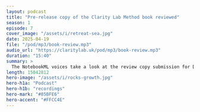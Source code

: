 ```yaml
---
layout: podcast
title: "Pre-release copy of the Clarity Lab Method book reviewed"
season: 1
episode: 7
cover_image: "/assets/i/retreat-sea.jpg"
date: 2025-04-19
file: "/pod/mp3/book-review.mp3"
audio_url: "https://claritylab.uk/pod/mp3/book-review.mp3"
duration: "15:40"
summary: >
  The NotebookML voices take a look at the review copy submission for Dug's book introducing the clarity lab method. The book should be on the shelves soon (crossing fingers and toes)
length: 15042812
hero-image: "/assets/i/rocks-growth.jpg"
hero-h1a: "Podcast"
hero-h1b: "recordings"
hero-mark: "#85BFE6"
hero-accent: "#FFCC4E"
---
```


<!-- ffmpeg -i input.wav -ac 2 -b:a 128k -ar 44100 output.mp3 -->

